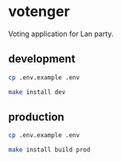 # votenger

Voting application for Lan party.

## development

```bash
cp .env.example .env

make install dev
```

## production

```bash
cp .env.example .env

make install build prod
```
